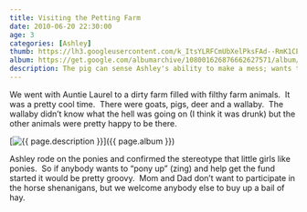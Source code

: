 ```yaml
---
title: Visiting the Petting Farm
date: 2010-06-20 22:30:00
age: 3
categories: [Ashley]
thumb: https://lh3.googleusercontent.com/k_ItsYLRFCmUbXelPksFAd--RmK1CE5LHiq5Qg5u13r7P-xqJ-TVj2N5sos65adyMhGaLvg9vr0q-6hniT4=w293-h220
album: https://get.google.com/albumarchive/108001626876662627571/album/AF1QipP72Ak9XKst3Kq4Px62eDZ1PscOzSOrqvONUeYS?authKey=CLapx-ODosPfHw
description: The pig can sense Ashley's ability to make a mess; wants to learn from the master
---
```

We went with Auntie Laurel to a dirty farm filled with filthy farm animals.  It was a pretty cool time.  There were goats, pigs, deer and a wallaby.  The wallaby didn’t know what the hell was going on (I think it was drunk) but the other animals were pretty happy to be there.

[<img src="{{ page.thumb }}" alt="{{ page.description }}" class="wyseguys-album"/>]({{ page.album }})

Ashley rode on the ponies and confirmed the stereotype that little girls like ponies.  So if anybody wants to “pony up” (zing) and help get the fund started it would be pretty groovy.  Mom and Dad don’t want to participate in the horse shenanigans, but we welcome anybody else to buy up a bail of hay.